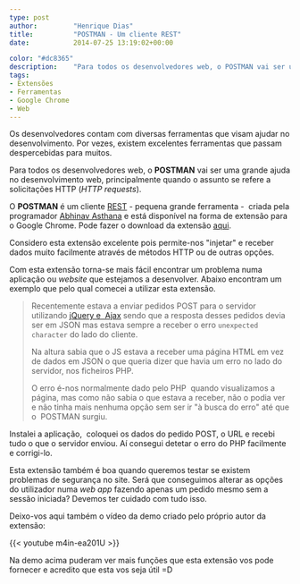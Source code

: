```yaml
---
type: post
author:         "Henrique Dias"
title:          "POSTMAN - Um cliente REST"
date:           2014-07-25 13:19:02+00:00

color: "#dc8365"
description:    "Para todos os desenvolvedores web, o POSTMAN vai ser uma grande ajuda no desenvolvimento web, principalmente quando o assunto se refere a solicitações HTTP."
tags:
- Extensões
- Ferramentas
- Google Chrome
- Web
---
```


Os desenvolvedores contam com diversas ferramentas que visam ajudar no desenvolvimento. Por vezes, existem excelentes ferramentas que passam despercebidas para muitos.

Para todos os desenvolvedores web, o **POSTMAN** vai ser uma grande ajuda no desenvolvimento web, principalmente quando o assunto se refere a solicitações HTTP (*HTTP requests*).

O **POSTMAN** é um cliente [REST](http://pt.wikipedia.org/wiki/REST) - pequena grande ferramenta -  criada pela programador [Abhinav Asthana](http://www.rickreation.com/) e está disponível na forma de extensão para o Google Chrome. Pode fazer o download da extensão [aqui](https://chrome.google.com/webstore/detail/postman/fhbjgbiflinjbdggehcddcbncdddomop).

Considero esta extensão excelente pois permite-nos "injetar" e receber dados muito facilmente através de métodos HTTP ou de outras opções.

Com esta extensão torna-se mais fácil encontrar um problema numa aplicação ou *website* que estejamos a desenvolver. Abaixo encontram um exemplo que pelo qual comecei a utilizar esta extensão.

>Recentemente estava a enviar pedidos POST para o servidor utilizando [jQuery e  Ajax](/blog/chamadas-ajax-com-jquery-e-php/) sendo que a resposta desses pedidos devia ser em JSON mas estava sempre a receber o erro `unexpected character` do lado do cliente.
>
> Na altura sabia que o JS estava a receber uma página HTML em vez de dados em JSON o que queria dizer que havia um erro no lado do servidor, nos ficheiros PHP.
>
> O erro é-nos normalmente dado pelo PHP  quando visualizamos a página, mas como não sabia o que estava a receber, não o podia ver e não tinha mais nenhuma opção sem ser ir "à busca do erro" até que o  POSTMAN surgiu.
>
Instalei a aplicação,  coloquei os dados do pedido POST, o URL e recebi tudo o que o servidor enviou. Aí consegui detetar o erro do PHP facilmente e corrigi-lo.


Esta extensão também é boa quando queremos testar se existem problemas de segurança no site. Será que conseguimos alterar as opções do utilizador numa *web app* fazendo apenas um pedido mesmo sem a sessão iniciada? Devemos ter cuidado com tudo isso.

Deixo-vos aqui também o vídeo da demo criado pelo próprio autor da extensão:

{{< youtube m4in-ea201U >}}

Na demo acima puderam ver mais funções que esta extensão vos pode fornecer e acredito que esta vos seja útil =D
